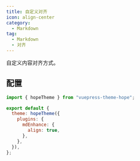 ```yaml
---
title: 自定义对齐
icon: align-center
category:
  - Markdown
tag:
  - Markdown
  - 对齐
---
```


自定义内容对齐方式。

<!-- more -->

## 配置

```js {7} title=".vuepress/config.js"
import { hopeTheme } from "vuepress-theme-hope";

export default {
  theme: hopeTheme({
    plugins: {
      mdEnhance: {
        align: true,
      },
    },
  }),
};
```

<!-- @include: @md-enhance/zh/guide/stylize/align.md#after -->
